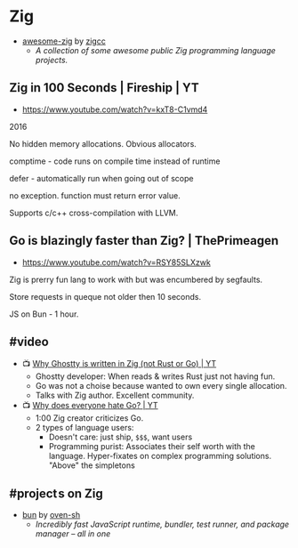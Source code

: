# Zig

- [awesome-zig](https://github.com/zigcc/awesome-zig) by [zigcc](https://github.com/zigcc)
	- _A collection of some awesome public Zig programming language projects._

## Zig in 100 Seconds | Fireship |  YT

- https://www.youtube.com/watch?v=kxT8-C1vmd4

2016

No hidden memory allocations.
Obvious allocators.

comptime - code runs on compile time instead of runtime

defer - automatically run when going out of scope

no exception. function must return error value.

Supports c/c++ cross-compilation with LLVM.

## Go is blazingly faster than Zig? | ThePrimeagen

- https://www.youtube.com/watch?v=RSY85SLXzwk

Zig is prerry fun lang to work with but was encumbered by segfaults.

Store requests in queque not older then 10 seconds.

JS on Bun - 1 hour.

## #video

- :tv: [Why Ghostty is written in Zig (not Rust or Go) | YT](https://www.youtube.com/watch?v=dJ5-41u-e7k)
	- Ghostty developer: When reads & writes Rust just not having fun.
	- Go was not a choise because wanted to own every single allocation.
	- Talks with Zig author. Excellent community.
- :tv: [Why does everyone hate Go? | YT](https://www.youtube.com/watch?v=VVb65xABTWw)
	- 1:00 Zig creator criticizes Go.
	- 2 types of language users:
		- Doesn't care: just ship, `$$$`, want users
		- Programming purist: Associates their self worth with the language. Hyper-fixates on complex programming solutions. "Above" the simpletons

## #project<span>&hairsp;s</span> on Zig

- [bun](https://github.com/oven-sh/bun) by [oven-sh](https://github.com/oven-sh)
	- _Incredibly fast JavaScript runtime, bundler, test runner, and package manager – all in one_